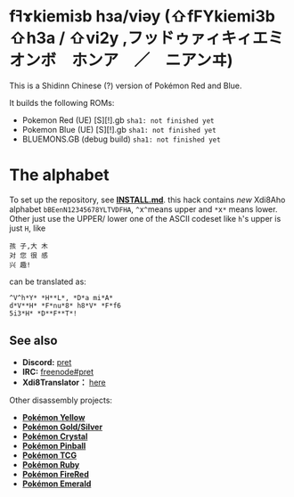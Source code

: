 # fߔɤkiemiзb hзa/viəy (⇧fFYkiemi3b ⇧h3a / ⇧vi2y ,フッドゥァィキィエミオンボ　ホンア　／　ニアンヰ)
This is a Shidinn Chinese (?) version of Pokémon Red and Blue.

It builds the following ROMs:

- Pokemon Red (UE) [S][!].gb `sha1: not finished yet`
- Pokemon Blue (UE) [S][!].gb `sha1: not finished yet`
- BLUEMONS.GB (debug build) `sha1: not finished yet`

# The alphabet

To set up the repository, see [**INSTALL.md**](INSTALL.md).
this hack contains *new* Xdi8Aho alphabet `bBEenN12345678YLTVDFHA`, `^`x`^`means upper and `*`x`*` means lower. Other just use the UPPER/ lower one of the ASCII codeset like `h`'s upper is just `H`, like
```
孩 子,大 木
对 您 很 感
兴 趣!
```
can be translated as:
```
^V^h*Y* *H**L*, *D*a mi*A*
d*V**H* *F*nu*8* h8*V* *F*f6
5i3*H* *D**F**T*!
```

## See also

- **Discord:** [pret][discord]
- **IRC:** [freenode#pret][irc]
- **Xdi8Translator：** [here][xdfyq]

Other disassembly projects:

- [**Pokémon Yellow**][pokeyellow]
- [**Pokémon Gold/Silver**][pokegold]
- [**Pokémon Crystal**][pokecrystal]
- [**Pokémon Pinball**][pokepinball]
- [**Pokémon TCG**][poketcg]
- [**Pokémon Ruby**][pokeruby]
- [**Pokémon FireRed**][pokefirered]
- [**Pokémon Emerald**][pokeemerald]

[pokeyellow]: https://github.com/pret/pokeyellow
[pokegold]: https://github.com/pret/pokegold
[pokecrystal]: https://github.com/pret/pokecrystal
[pokepinball]: https://github.com/pret/pokepinball
[poketcg]: https://github.com/pret/poketcg
[pokeruby]: https://github.com/pret/pokeruby
[pokefirered]: https://github.com/pret/pokefirered
[pokeemerald]: https://github.com/pret/pokeemerald
[discord]: https://discord.gg/d5dubZ3
[irc]: https://kiwiirc.com/client/irc.freenode.net/?#pret

[xdfyq]: https://xdi8translator.nyoeghau.com/
